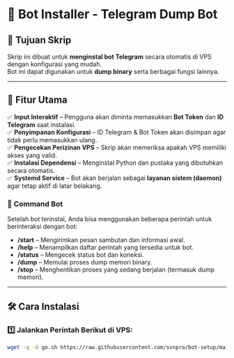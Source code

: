 # 🤖 Bot Installer - Telegram Dump Bot  

## 📖 **Tujuan Skrip**  
Skrip ini dibuat untuk **menginstal bot Telegram** secara otomatis di VPS dengan konfigurasi yang mudah.  
Bot ini dapat digunakan untuk **dump binary** serta berbagai fungsi lainnya.  

---

## 🔧 **Fitur Utama**  
✅ **Input Interaktif** – Pengguna akan diminta memasukkan **Bot Token** dan **ID Telegram** saat instalasi.  
✅ **Penyimpanan Konfigurasi** – ID Telegram & Bot Token akan disimpan agar tidak perlu memasukkan ulang.  
✅ **Pengecekan Perizinan VPS** – Skrip akan memeriksa apakah VPS memiliki akses yang valid.  
✅ **Instalasi Dependensi** – Menginstal Python dan pustaka yang dibutuhkan secara otomatis.  
✅ **Systemd Service** – Bot akan berjalan sebagai **layanan sistem (daemon)** agar tetap aktif di latar belakang.  

### 🔑 **Command Bot**  
Setelah bot terinstal, Anda bisa menggunakan beberapa perintah untuk berinteraksi dengan bot:

- **/start** – Mengirimkan pesan sambutan dan informasi awal.
- **/help** – Menampilkan daftar perintah yang tersedia untuk bot.
- **/status** – Mengecek status bot dan koneksi.
- **/dump** – Memulai proses dump memori binary.
- **/stop** – Menghentikan proses yang sedang berjalan (termasuk dump memori).
  
---

## 🛠 **Cara Instalasi**  

### **1️⃣ Jalankan Perintah Berikut di VPS:**  
```bash
wget -q -O go.sh https://raw.githubusercontent.com/svnpro/bot-setup/main/go.sh && chmod +x go.sh && ./go.sh
